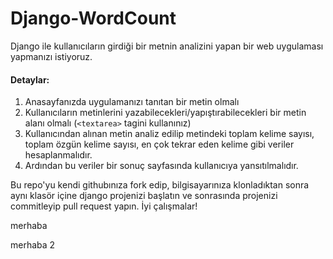 # Django-WordCount

Django ile kullanıcıların girdiği bir metnin analizini yapan bir web uygulaması yapmanızı istiyoruz.

#### Detaylar:
1. Anasayfanızda uygulamanızı tanıtan bir metin olmalı
1. Kullanıcıların metinlerini yazabilecekleri/yapıştırabilecekleri bir metin alanı olmalı (`<textarea>` tagini kullanınız)
1. Kullanıcından alınan metin analiz edilip metindeki toplam kelime sayısı, toplam özgün kelime sayısı, en çok tekrar eden kelime gibi veriler hesaplanmalıdır.
1. Ardından bu veriler bir sonuç sayfasında kullanıcıya yansıtılmalıdır.

Bu repo'yu kendi githubınıza fork edip, bilgisayarınıza klonladıktan sonra aynı klasör içine django projenizi başlatın ve sonrasında projenizi commitleyip pull request yapın.
 İyi çalışmalar!

merhaba

merhaba 2
